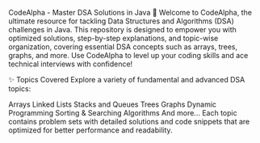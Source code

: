 CodeAlpha - Master DSA Solutions in Java 🚀
Welcome to CodeAlpha, the ultimate resource for tackling Data Structures and Algorithms (DSA) challenges in Java. This repository is designed to empower you with optimized solutions, step-by-step explanations, and topic-wise organization, covering essential DSA concepts such as arrays, trees, graphs, and more. Use CodeAlpha to level up your coding skills and ace technical interviews with confidence!


✨ Topics Covered
Explore a variety of fundamental and advanced DSA topics:

Arrays
Linked Lists
Stacks and Queues
Trees
Graphs
Dynamic Programming
Sorting & Searching Algorithms
And more...
Each topic contains problem sets with detailed solutions and code snippets that are optimized for better performance and readability.
